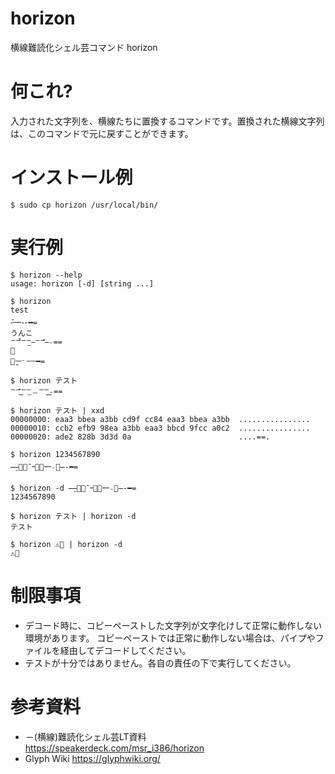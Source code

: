 # horizon
横線難読化シェル芸コマンド horizon

# 何これ?

入力された文字列を、横線たちに置換するコマンドです。置換された横線文字列は、このコマンドで元に戻すことができます。

# インストール例

```
$ sudo cp horizon /usr/local/bin/
```

# 実行例

```
$ horizon --help
usage: horizon [-d] [string ...]

$ horizon
test
⁃̄᠊⼀⁃-━=
うんこ
ꣻꣻ̄̄ꣻꣻ̲ ꣻꣻ̄ ­₋==
💩
－̱ￚᐨ╶ᅳ━=

$ horizon テスト
ꣻꣻ̄͟ꣻꣻ̲﹘ꣻꣻ̠͟­₋==

$ horizon テスト | xxd
00000000: eaa3 bbea a3bb cd9f cc84 eaa3 bbea a3bb  ................
00000010: ccb2 efb9 98ea a3bb eaa3 bbcd 9fcc a0c2  ................
00000020: ade2 828b 3d3d 0a                        ....==.

$ horizon 1234567890
̶ ̠⼀͞¯᠆㆒͞⼀₋﹘̶-━=

$ horizon -d ̶ ̠⼀͞¯᠆㆒͞⼀₋﹘̶-━=
1234567890

$ horizon テスト | horizon -d
テスト

$ horizon ⚠️💩 | horizon -d
⚠️💩
```

# 制限事項

* デコード時に、コピーペーストした文字列が文字化けして正常に動作しない環境があります。
  コピーペーストでは正常に動作しない場合は、パイプやファイルを経由してデコードしてください。
* テストが十分ではありません。各自の責任の下で実行してください。

# 参考資料

* －(横線)難読化シェル芸LT資料
  https://speakerdeck.com/msr_i386/horizon
* Glyph Wiki
  https://glyphwiki.org/
